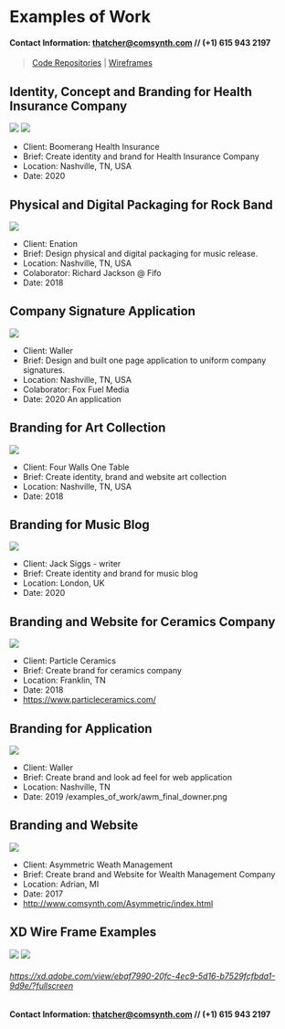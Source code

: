 # Examples of Work
#### Contact Information: [thatcher@comsynth.com](mailto:thatcher@comsynth.com) // (+1) **615 943 2197**
> [Code Repositories](https://github.com/comsynth?tab=repositories) | [Wireframes](https://github.com/comsynth/resume/blob/master/WIREFRAMES.md) 

## Identity, Concept and Branding for Health Insurance Company
![](examples_of_work/boomerang_v2.png)
![](examples_of_work/boomerang_dev.png)
 - Client: Boomerang Health Insurance
 - Brief: Create identity and brand for Health Insurance Company
 - Location: Nashville, TN, USA
 - Date: 2020
## Physical and Digital Packaging for Rock Band
![](examples_of_work/Shock%20EP%20-%20Design%20Proof%20(W139).jpeg)
 - Client: Enation
 - Brief: Design physical and digital packaging for music release.
 - Location: Nashville, TN, USA
 - Colaborator: Richard Jackson @ Fifo
 - Date: 2018
## Company Signature Application
![](examples_of_work/signatureapp.png)
 - Client: Waller
 - Brief: Design and built one page application to uniform company signatures.
 - Location: Nashville, TN, USA
 - Colaborator: Fox Fuel Media
 - Date: 2020
An application 
## Branding for Art Collection
![](examples_of_work/four%20walls%20flyer.png)
 - Client: Four Walls One Table
 - Brief: Create identity, brand and website art collection 
 - Location: Nashville, TN, USA
 - Date: 2018

## Branding for Music Blog
![](examples_of_work/fader01.png)
- Client: Jack Siggs - writer
 - Brief: Create identity and brand for music blog
 - Location: London, UK
 - Date: 2020
## Branding and Website for Ceramics Company
![](examples_of_work/particle%20ceramics%20website.png)
- Client: Particle Ceramics
 - Brief: Create brand for ceramics company
 - Location: Franklin, TN
 - Date: 2018
  - https://www.particleceramics.com/
## Branding for Application
![](examples_of_work/steamline%20v3.png)
- Client: Waller
 - Brief: Create brand and look ad feel for web application
 - Location: Nashville, TN
 - Date: 2019
 /examples_of_work/awm_final_downer.png
## Branding and Website
![](examples_of_work/awm.png)
- Client: Asymmetric Weath Management
 - Brief: Create brand and Website for Wealth Management Company
 - Location: Adrian, MI
 - Date: 2017
 - http://www.comsynth.com/Asymmetric/index.html

## XD Wire Frame Examples 
![](examples_of_work/streamline%20wire.png)
![](examples_of_work/streamline-%20lines.png)
###### https://xd.adobe.com/view/ebaf7990-20fc-4ec9-5d16-b7529fcfbda1-9d9e/?fullscreen
#### Contact Information: [thatcher@comsynth.com](mailto:thatcher@comsynth.com) // (+1) **615 943 2197**



